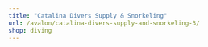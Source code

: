```yaml
---
title: "Catalina Divers Supply & Snorkeling"
url: /avalon/catalina-divers-supply-and-snorkeling-3/
shop: diving
---
```


